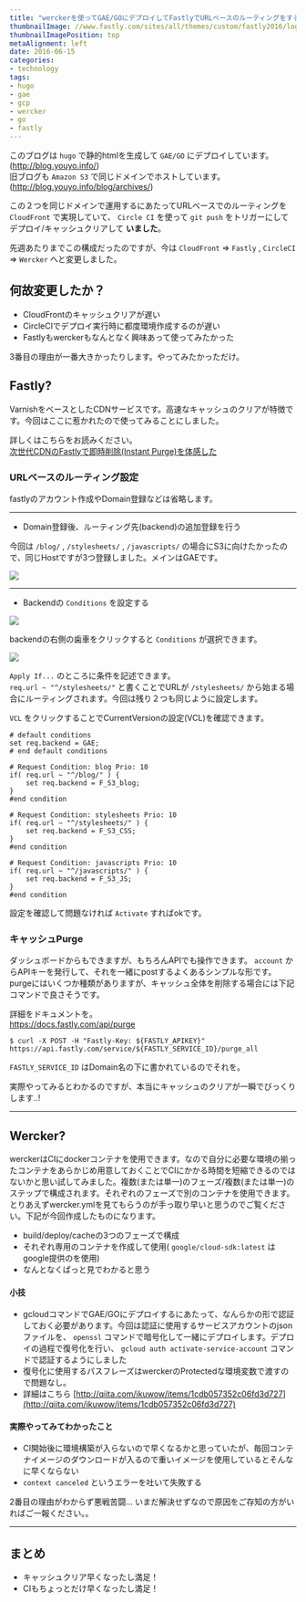 ```yaml
---
title: "werckerを使ってGAE/GOにデプロイしてFastlyでURLベースのルーティングをする"
thumbnailImage: //www.fastly.com/sites/all/themes/custom/fastly2016/logo.png
thumbnailImagePosition: top
metaAlignment: left
date: 2016-06-15
categories:
- technology
tags:
- hugo
- gae
- gcp
- wercker
- go
- fastly
---
```


このブログは `hugo` で静的htmlを生成して `GAE/GO` にデプロイしています。(http://blog.youyo.info/)  
旧ブログも `Amazon S3` で同じドメインでホストしています。(http://blog.youyo.info/blog/archives/)  
  
この２つを同じドメインで運用するにあたってURLベースでのルーティングを `CloudFront` で実現していて、 `Circle CI` を使って `git push` をトリガーにしてデプロイ/キャッシュクリアして **いました**。  
  
先週あたりまでこの構成だったのですが、今は `CloudFront` => `Fastly` , `CircleCI` => `Wercker` へと変更しました。  
<!--more-->
  
## 何故変更したか？

- CloudFrontのキャッシュクリアが遅い
- CircleCIでデプロイ実行時に都度環境作成するのが遅い
- Fastlyもwerckerもなんとなく興味あって使ってみたかった

3番目の理由が一番大きかったりします。やってみたかっただけ。

## Fastly?

VarnishをベースとしたCDNサービスです。高速なキャッシュのクリアが特徴です。今回はここに惹かれたので使ってみることにしました。  
  
詳しくはこちらをお読みください。  
[次世代CDNのFastlyで即時削除(Instant Purge)を体感した](http://dev.classmethod.jp/server-side/fastly1/)
  
### URLベースのルーティング設定

fastlyのアカウント作成やDomain登録などは省略します。  

---

- Domain登録後、ルーティング先(backend)の追加登録を行う

今回は `/blog/` , `/stylesheets/` , `/javascripts/` の場合にS3に向けたかったので、同じHostですが3つ登録しました。メインはGAEです。

![](/images/fastly1.png)

---

- Backendの `Conditions` を設定する

![](/images/fastly2.png)

backendの右側の歯車をクリックすると `Conditions` が選択できます。

![](/images/fastly3.png)

`Apply If...` のところに条件を記述できます。  
`req.url ~ "^/stylesheets/"` と書くことでURLが `/stylesheets/` から始まる場合にルーティングされます。今回は残り２つも同じように設定します。  
  
`VCL` をクリックすることでCurrentVersionの設定(VCL)を確認できます。

```
# default conditions
set req.backend = GAE;
# end default conditions

# Request Condition: blog Prio: 10
if( req.url ~ "^/blog/" ) {
	set req.backend = F_S3_blog;
}
#end condition

# Request Condition: stylesheets Prio: 10
if( req.url ~ "^/stylesheets/" ) {
	set req.backend = F_S3_CSS;
}
#end condition

# Request Condition: javascripts Prio: 10
if( req.url ~ "^/javascripts/" ) {
	set req.backend = F_S3_JS;
}
#end condition
```

設定を確認して問題なければ `Activate` すればokです。

### キャッシュPurge

ダッシュボードからもできますが、もちろんAPIでも操作できます。
`account` からAPIキーを発行して、それを一緒にpostするよくあるシンプルな形です。
purgeにはいくつか種類がありますが、キャッシュ全体を削除する場合には下記コマンドで良さそうです。  
  
詳細をドキュメントを。  
https://docs.fastly.com/api/purge

```
$ curl -X POST -H "Fastly-Key: ${FASTLY_APIKEY}" https://api.fastly.com/service/${FASTLY_SERVICE_ID}/purge_all
```

`FASTLY_SERVICE_ID` はDomain名の下に書かれているのでそれを。  
  
実際やってみるとわかるのですが、本当にキャッシュのクリアが一瞬でびっくりします..!

---

## Wercker?


werckerはCIにdockerコンテナを使用できます。なので自分に必要な環境の揃ったコンテナをあらかじめ用意しておくことでCIにかかる時間を短縮できるのではないかと思い試してみました。複数(または単一)のフェーズ/複数(または単一)のステップで構成されます。それぞれのフェーズで別のコンテナを使用できます。とりあえずwercker.ymlを見てもらうのが手っ取り早いと思うのでご覧ください。下記が今回作成したものになります。

<script src="https://gist.github.com/youyo/5719d96f6140c75026bd555f8e5a8e86.js"></script>

- build/deploy/cacheの3つのフェーズで構成
- それぞれ専用のコンテナを作成して使用( `google/cloud-sdk:latest` はgoogle提供のを使用)
- なんとなくぱっと見でわかると思う

#### 小技

- gcloudコマンドでGAE/GOにデプロイするにあたって、なんらかの形で認証しておく必要があります。今回は認証に使用するサービスアカウントのjsonファイルを、 `openssl` コマンドで暗号化して一緒にデプロイします。デプロイの過程で復号化を行い、 `gcloud auth activate-service-account` コマンドで認証するようにしました
- 復号化に使用するパスフレーズはwerckerのProtectedな環境変数で渡すので問題なし。
- 詳細はこちら [http://qiita.com/ikuwow/items/1cdb057352c06fd3d727](http://qiita.com/ikuwow/items/1cdb057352c06fd3d727)

#### 実際やってみてわかったこと

- CI開始後に環境構築が入らないので早くなるかと思っていたが、毎回コンテナイメージのダウンロードが入るので重いイメージを使用しているとそんなに早くならない
- `context canceled` というエラーを吐いて失敗する

2番目の理由がわからず悪戦苦闘... いまだ解決せずなので原因をご存知の方がいればご一報ください。。

---

## まとめ

- キャッシュクリア早くなったし満足！
- CIもちょっとだけ早くなったし満足！
